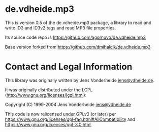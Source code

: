 de.vdheide.mp3
==============

This is version 0.5 of the de.vdheide.mp3 package, a library to read and write 
ID3 and ID3v2 tags and read MP3 file properties.

Its source code repo is https://github.com/agornovo/de.vdheide.mp3

Base version forked from https://github.com/dmihalcik/de.vdheide.mp3


Contact and Legal Information
=============================

This library was originally written by Jens Vonderheide <jens@vdheide.de>.

It was originally distributed under the LGPL (http://www.gnu.org/licenses/lgpl.html):

Copyright (C) 1999-2004 Jens Vonderheide <jens@vdheide.de>

This code is now relicensed under GPLv3 (or later) per https://www.gnu.org/licenses/gpl-faq.html#AllCompatibility and https://www.gnu.org/licenses/gpl-3.0.html
